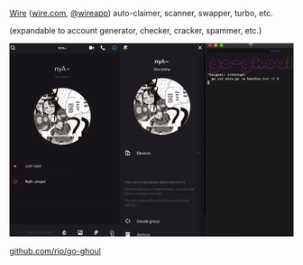 [Wire](https://wire.com) 
([wire.com](https://wire.com), [@wireapp](https://github.com/wireapp)) 
auto-claimer, scanner, swapper, turbo, etc.

(expandable to account generator, checker, cracker, spammer, etc.)

![gif](wire.gif)

[github.com/rip/go-ghoul](https://github.com/rip/go-ghoul) 
